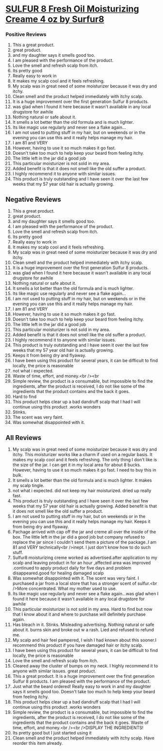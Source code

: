 # [SULFUR 8 Fresh Oil Moisturizing Creame 4 oz by Surfur8](https://products.checkmycream.com/products/SULFUR-8-Fresh-Oil-Moisturizing-Creame-4-oz-by-Surfur8.html)

### Positive Reviews

<ol>
      <li>This a great product.</li>
      <li>great product.</li>
      <li>and my daughter says it smells good too.  </li>
      <li>I am pleased with the performance of the product.</li>
      <li>Love the smell and refresh scalp from itch.</li>
      <li>Its pretty good</li>
      <li>Really easy to work in</li>
      <li>It makes my scalp cool and it feels refreshing.</li>
      <li>My scalp was in great need of some moisturizer because it was dry and itchy.</li>
      <li>Clean smell and the product helped immediately with itchy scalp.</li>
      <li>It is a huge improvement over the first generation Sulfur 8 products.</li>
      <li>was glad when I found it here because it wasn&#x27;t available in any local drugstore for awhile</li>
      <li>Nothing natural or safe about it.</li>
      <li>It smells a lot better than the old formula and is much lighter.  </li>
      <li>Its like magic use regularly and never see a flake again...</li>
      <li>I am not used to putting stuff in my hair, but on weekends or in the evening you can use this and it really helps manage my hair.  </li>
      <li>I am 81 and VERY</li>
      <li>However, having to use it so much makes it go fast.</li>
      <li>Doesn&#x27;t take too much to help keep your beard from feeling itchy.</li>
      <li>The little left in the jar did a good job</li>
      <li>This particular moisturizer is not sold in my area.  </li>
      <li>Added benefit is that it does not smell like the old suffer a product.</li>
      <li>I highly recommend it to anyone with similar issues.</li>
      <li>This product is truly outstanding and I have seen it over the last few weeks that my 57 year old hair is actually growing.</li>
</ol>


<h2>Negative Reviews</h2>
<ol>
<li> This a great product.</li>
<li> great product.</li>
<li> and my daughter says it smells good too.  </li>
<li> I am pleased with the performance of the product.</li>
<li> Love the smell and refresh scalp from itch.</li>
<li> Its pretty good</li>
<li> Really easy to work in</li>
<li> It makes my scalp cool and it feels refreshing.</li>
<li> My scalp was in great need of some moisturizer because it was dry and itchy.</li>
<li> Clean smell and the product helped immediately with itchy scalp.</li>
<li> It is a huge improvement over the first generation Sulfur 8 products.</li>
<li> was glad when I found it here because it wasn&#x27;t available in any local drugstore for awhile</li>
<li> Nothing natural or safe about it.</li>
<li> It smells a lot better than the old formula and is much lighter.  </li>
<li> Its like magic use regularly and never see a flake again...</li>
<li> I am not used to putting stuff in my hair, but on weekends or in the evening you can use this and it really helps manage my hair.  </li>
<li> I am 81 and VERY</li>
<li> However, having to use it so much makes it go fast.</li>
<li> Doesn&#x27;t take too much to help keep your beard from feeling itchy.</li>
<li> The little left in the jar did a good job</li>
<li> This particular moisturizer is not sold in my area.  </li>
<li> Added benefit is that it does not smell like the old suffer a product.</li>
<li> I highly recommend it to anyone with similar issues.</li>
<li> This product is truly outstanding and I have seen it over the last few weeks that my 57 year old hair is actually growing.</li>
<li> Keeps it from being dry and flyaway.</li>
<li> I have been using this product for several years, it can be difficult to find locally, the price is reasonable</li>
<li> not what i expected.</li>
<li> Waste of time, effort, and money.&lt;br /&gt;&lt;br</li>
<li> Simple review, the product is a consumable, but impossible to find the ingredients, after the product is received, I do not like some of the ingredients that the product contains and the back it goes.  </li>
<li> Hard to find</li>
<li> This product helps clear up a bad dandruff scalp that I had I will continue using this product .works wonders</li>
<li> Stinks.</li>
<li> The scent was very faint.  </li>
<li> Was somewhat disappointed with it.  </li>
</ol>

<h2>All Reviews</h2>

<ol>
    <li> My scalp was in great need of some moisturizer because it was dry and itchy. This moisturizer works like a charm if used on a regular basis. It makes my scalp cool and it feels refreshing. The only thing I don&#x27;t like is the size of the jar. I can get it in my local area for about 8 bucks. However, having to use it so much makes it go fast. I need to buy this in bulk.</li>
    <li> It smells a lot better than the old formula and is much lighter.  It makes my scalp tingle.</li>
    <li> not what i expected. did not keep my hair moisturized. dried up really fast.</li>
    <li> This product is truly outstanding and I have seen it over the last few weeks that my 57 year old hair is actually growing. Added benefit is that it does not smell like the old suffer a product.</li>
    <li> I am not used to putting stuff in my hair, but on weekends or in the evening you can use this and it really helps manage my hair.  Keeps it from being dry and flyaway.</li>
    <li> Pachage arrived with cap off the jar and creme all over the inside of the box. The little left in the jar did a good job but company refused to replace the jar since I couldn&#x27;t send them a picture of the package..I am 81 and VERY technically&lt;br /&gt;inept. I just don&#x27;t know how to do such stuff.</li>
    <li> Sulfur8 moisturizing creme worked as advertised.after application to my scalp and leaving product in for an hour ,affected area was improved .continued to apply product daily for five days and problem disappeared.good for healing damaged scalp</li>
    <li> Was somewhat disappointed with it.  The scent was very faint.  I purchased a jar from a local store that has a stronger scent of sulfur.&lt;br /&gt;More concentrated.  What my mother used to use.</li>
    <li> Its like magic use regularly and never see a flake again...was glad when I found it here because it wasn&#x27;t available in any local drugstore for awhile</li>
    <li> This particular moisturizer is not sold in my area.  Hard to find but now that I know about it and where to purchase will definitely purchase again.</li>
    <li> Has bleach in it. Stinks. Misleading advertising. Nothing natural or safe about it. burns skin and broke out w a rash. Lied and refused to refund me.</li>
    <li> My scalp and hair feel pampered, I wish I had known about this sooner.I recommend this product if you have damaged hair or itchy scalp.</li>
    <li> I have been using this product for several years, it can be difficult to find locally, the price is reasonable</li>
    <li> Love the smell and refresh scalp from itch.</li>
    <li> Cleared away the cluster of bumps on my neck. I highly recommend it to anyone with similar issues. great product.</li>
    <li> This a great product. It is a huge improvement over the first generation Sulfur 8 products. I am pleased with the performance of the product.</li>
    <li> Just what the beard ordered!  Really easy to work in and my daughter says it smells good too.  Doesn&#x27;t take too much to help keep your beard from feeling itchy.</li>
    <li> This product helps clear up a bad dandruff scalp that I had I will continue using this product .works wonders</li>
    <li> Simple review, the product is a consumable, but impossible to find the ingredients, after the product is received, I do not like some of the ingredients that the product contains and the back it goes.  Waste of time, effort, and money.&lt;br /&gt;&lt;br /&gt;DISPLAY THE INGREDIENTS!</li>
    <li> Its pretty good but I just started using it</li>
    <li> Clean smell and the product helped immediately with itchy scalp. Have reorder this item already.</li>
</ol>




